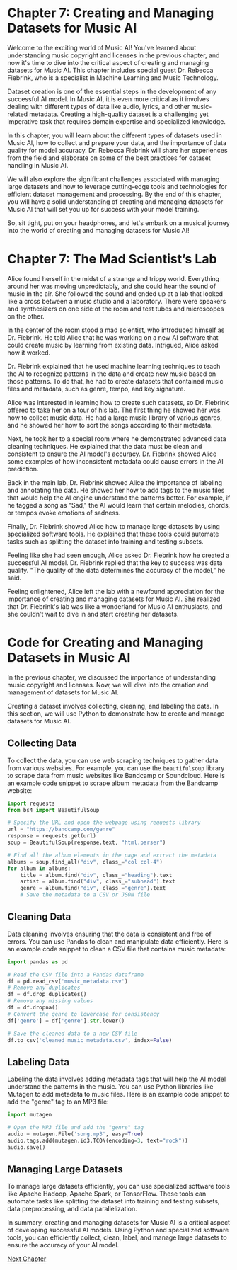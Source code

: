 # Chapter 7: Creating and Managing Datasets for Music AI

Welcome to the exciting world of Music AI! You've learned about understanding music copyright and licenses in the previous chapter, and now it's time to dive into the critical aspect of creating and managing datasets for Music AI. This chapter includes special guest Dr. Rebecca Fiebrink, who is a specialist in Machine Learning and Music Technology. 

Dataset creation is one of the essential steps in the development of any successful AI model. In Music AI, it is even more critical as it involves dealing with different types of data like audio, lyrics, and other music-related metadata. Creating a high-quality dataset is a challenging yet imperative task that requires domain expertise and specialized knowledge.

In this chapter, you will learn about the different types of datasets used in Music AI, how to collect and prepare your data, and the importance of data quality for model accuracy. Dr. Rebecca Fiebrink will share her experiences from the field and elaborate on some of the best practices for dataset handling in Music AI.

We will also explore the significant challenges associated with managing large datasets and how to leverage cutting-edge tools and technologies for efficient dataset management and processing. By the end of this chapter, you will have a solid understanding of creating and managing datasets for Music AI that will set you up for success with your model training.

So, sit tight, put on your headphones, and let's embark on a musical journey into the world of creating and managing datasets for Music AI!
# Chapter 7: The Mad Scientist’s Lab

Alice found herself in the midst of a strange and trippy world. Everything around her was moving unpredictably, and she could hear the sound of music in the air. She followed the sound and ended up at a lab that looked like a cross between a music studio and a laboratory. There were speakers and synthesizers on one side of the room and test tubes and microscopes on the other.

In the center of the room stood a mad scientist, who introduced himself as Dr. Fiebrink. He told Alice that he was working on a new AI software that could create music by learning from existing data. Intrigued, Alice asked how it worked.

Dr. Fiebrink explained that he used machine learning techniques to teach the AI to recognize patterns in the data and create new music based on those patterns. To do that, he had to create datasets that contained music files and metadata, such as genre, tempo, and key signature. 

Alice was interested in learning how to create such datasets, so Dr. Fiebrink offered to take her on a tour of his lab. The first thing he showed her was how to collect music data. He had a large music library of various genres, and he showed her how to sort the songs according to their metadata. 

Next, he took her to a special room where he demonstrated advanced data cleaning techniques. He explained that the data must be clean and consistent to ensure the AI model's accuracy. Dr. Fiebrink showed Alice some examples of how inconsistent metadata could cause errors in the AI prediction.

Back in the main lab, Dr. Fiebrink showed Alice the importance of labeling and annotating the data. He showed her how to add tags to the music files that would help the AI engine understand the patterns better. For example, if he tagged a song as "Sad," the AI would learn that certain melodies, chords, or tempos evoke emotions of sadness.

Finally, Dr. Fiebrink showed Alice how to manage large datasets by using specialized software tools. He explained that these tools could automate tasks such as splitting the dataset into training and testing subsets.

Feeling like she had seen enough, Alice asked Dr. Fiebrink how he created a successful AI model. Dr. Fiebrink replied that the key to success was data quality. "The quality of the data determines the accuracy of the model," he said.

Feeling enlightened, Alice left the lab with a newfound appreciation for the importance of creating and managing datasets for Music AI. She realized that Dr. Fiebrink's lab was like a wonderland for Music AI enthusiasts, and she couldn't wait to dive in and start creating her datasets.
# Code for Creating and Managing Datasets in Music AI

In the previous chapter, we discussed the importance of understanding music copyright and licenses. Now, we will dive into the creation and management of datasets for Music AI.

Creating a dataset involves collecting, cleaning, and labeling the data. In this section, we will use Python to demonstrate how to create and manage datasets for Music AI.

## Collecting Data

To collect the data, you can use web scraping techniques to gather data from various websites. For example, you can use the `beautifulsoup` library to scrape data from music websites like Bandcamp or Soundcloud. Here is an example code snippet to scrape album metadata from the Bandcamp website:

```python
import requests
from bs4 import BeautifulSoup

# Specify the URL and open the webpage using requests library
url = "https://bandcamp.com/genre"
response = requests.get(url)
soup = BeautifulSoup(response.text, "html.parser")

# Find all the album elements in the page and extract the metadata
albums = soup.find_all("div", class_="col col-4")
for album in albums:
    title = album.find("div", class_="heading").text
    artist = album.find("div", class_="subhead").text
    genre = album.find("div", class_="genre").text
    # Save the metadata to a CSV or JSON file
```

## Cleaning Data

Data cleaning involves ensuring that the data is consistent and free of errors. You can use Pandas to clean and manipulate data efficiently. Here is an example code snippet to clean a CSV file that contains music metadata:

```python
import pandas as pd

# Read the CSV file into a Pandas dataframe
df = pd.read_csv('music_metadata.csv')
# Remove any duplicates
df = df.drop_duplicates()
# Remove any missing values
df = df.dropna()
# Convert the genre to lowercase for consistency
df['genre'] = df['genre'].str.lower()

# Save the cleaned data to a new CSV file
df.to_csv('cleaned_music_metadata.csv', index=False)
```

## Labeling Data

Labeling the data involves adding metadata tags that will help the AI model understand the patterns in the music. You can use Python libraries like Mutagen to add metadata to music files. Here is an example code snippet to add the "genre" tag to an MP3 file:

```python
import mutagen

# Open the MP3 file and add the "genre" tag
audio = mutagen.File('song.mp3', easy=True)
audio.tags.add(mutagen.id3.TCON(encoding=3, text="rock"))
audio.save()
```

## Managing Large Datasets

To manage large datasets efficiently, you can use specialized software tools like Apache Hadoop, Apache Spark, or TensorFlow. These tools can automate tasks like splitting the dataset into training and testing subsets, data preprocessing, and data parallelization.

In summary, creating and managing datasets for Music AI is a critical aspect of developing successful AI models. Using Python and specialized software tools, you can efficiently collect, clean, label, and manage large datasets to ensure the accuracy of your AI model.


[Next Chapter](08_Chapter08.md)